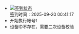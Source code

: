 - [![签到状态](https://github.com/womade/Cloud189-Actions/actions/workflows/main.yml/badge.svg?branch=main)](https://github.com/womade/Cloud189-Actions/actions/workflows/main.yml) <br> 签到时间：2025-09-20 00:41:17
- 开始执行帐号1
- 设备ID不存在，需要二次设备校验
